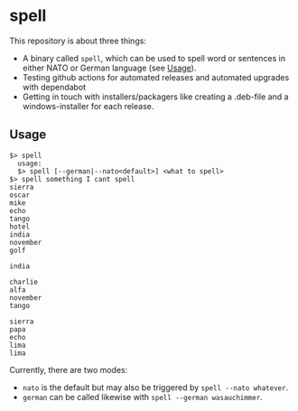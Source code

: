 # spell

This repository is about three things:
- A binary called `spell`, which can be used to spell word or sentences in either NATO or German language (see [Usage](#usage)).
- Testing github actions for automated releases and automated upgrades with dependabot
- Getting in touch with installers/packagers like creating a .deb-file and a windows-installer for each release.

## Usage
```
$> spell
  usage:
  $> spell [--german|--nato<default>] <what to spell>
$> spell something I cant spell
sierra
oscar
mike
echo
tango
hotel
india
november
golf

india

charlie
alfa
november
tango

sierra
papa
echo
lima
lima
```

Currently, there are two modes:
- `nato`
  is the default but may also be triggered by `spell --nato whatever`. 
- `german`
  can be called likewise with `spell --german wasauchimmer`.
